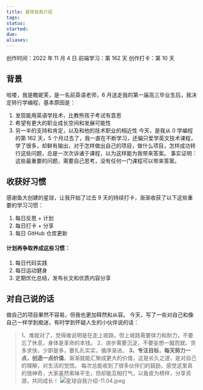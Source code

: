 ```yaml
---
title: 星球自我介绍
tags: 
status: 
started: 
due: 
aliases: 
---
```

创作时间：2022 年 11 月 4 日
前端学习：第 162 天 
创作打卡：第 10 天
## 背景
哈喽，我是瞻妮芙，是一名前英语老师，6 月送走我的第一届高三毕业生后，我决定转行学编程，基本原因是：
1. 发现能用英语学技术，比教熊孩子考试有意思
2. 希望有更大的职业成长空间和发展可能性
3. 另一半的支持和肯定，以及和他的技术职业的相近性
今天，是我从 0 学编程的第 162 天，5 个月过去了，我一直在不断学习，还偏只爱学英文技术课程，学了很多，却鲜有输出，对于怎样做出自己的项目，做什么项目，怎样成功转行这些问题，总是一次次诉诸于课程，以为这样能为我带来答案。
事实证明：这些最重要的问题，需要自己思考，没有任何一门课程可以带来答案。
## 收获好习惯
感谢鱼大创建的星球，让我开始了过去 9 天的持续打卡，渐渐收获了以下这些重要的学习习惯：
1. 每日反思 + 计划
2. 每日打卡 + 分享
3. 每日 GitHub 仓库更新
#### 计划再争取养成这些习惯：
1. 每日代码实践
2. 每日运动健身
3. 定期优化总结，发布长文和优质内容分享
## 对自己说的话
做自己的项目果然不容易，但我也更加释然和从容。
今天，写了一些对自己和像自己一样学到痴迷，有时学到怀疑人生的小伙伴说的话：

> 1、难就对了，觉得难说明是在走上坡路，但上坡路需要体力和耐力，不要忘了休息，身体是革命的本钱。
> 2、进步需要沉淀，不要妄想一蹴而就、贪多求快，少即是多，要扎扎实实，循序渐进。
> **3、专注目标**，**每天努力一点，创造一点价值**，渐渐就能汇聚成更大的价值，这是长久之道，是对自己的理解，对生活的觉悟。
每次总能收到了很多伙伴们的鼓励，感觉这里真的很神奇，大家虽然素昧平生，但却能互相打气，以鱼皮为榜样，分享资源，共同成长！
![星球自我介绍-11.04.jpeg](https://cdn.nlark.com/yuque/0/2022/jpeg/29677165/1667650554558-5fbe0ef3-26f7-498d-b556-69d2508e0657.jpeg#averageHue=%23d9dcd9&clientId=ub64e2525-f10b-4&crop=0.0578&crop=0.5314&crop=0.6405&crop=0.6114&from=ui&height=734&id=ucafb649b&margin=%5Bobject%20Object%5D&name=%E6%98%9F%E7%90%83%E8%87%AA%E6%88%91%E4%BB%8B%E7%BB%8D-11.04.jpeg&originHeight=3034&originWidth=1711&originalType=binary&ratio=1&rotation=0&showTitle=false&size=4935977&status=done&style=none&taskId=u5cf2e68f-fd6f-4504-86fa-dc1b5c3faca&title=&width=414)